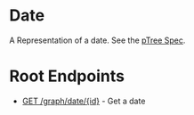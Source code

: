 # Date
A Representation of a date. See the [pTree Spec](https://github.com/genealogysystems/ptree/blob/master/spec/date.md).

# Root Endpoints

* [GET /graph/date/{id}](get_date_id.md) - Get a date
